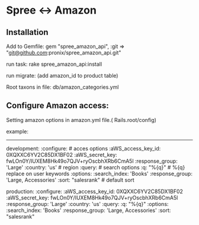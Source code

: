  Spree <-> Amazon
===========================================

Installation
------------

Add to Gemfile:
  gem "spree_amazon_api", :git => "git@github.com:pronix/spree_amazon_api.git"

run task:
   rake spree_amazon_api:install

run migrate: (add amazon_id to product table)


Root taxons in file: db/amazon_categories.yml

Configure Amazon access:
-----------------------
Setting amazon options in amazon.yml file.( Rails.root/config)

example:

  ---
  development:
    :configure:                                                  # acces options
      :aWS_access_key_id: 0XQXXC6YV2C85DX1BF02
      :aWS_secret_key: fwLOn0Y/IUXEM8Hk49o7QJV+ryOscbhXRb6CmA5l
      :response_group: 'Large'
      :country: 'us'                                             # region
    :query:                                                      # search options
      :q: "%{q}"                                                 # %{q} replace on user keywords
      :options:
        :search_index: 'Books'
        :response_group: 'Large, Accessories'
        :sort: "salesrank"                                       # default sort

  production:
    :configure:
      :aWS_access_key_id: 0XQXXC6YV2C85DX1BF02
      :aWS_secret_key: fwLOn0Y/IUXEM8Hk49o7QJV+ryOscbhXRb6CmA5l
      :response_group: 'Large'
      :country: 'us'
    :query:
      :q: "%{q}"
      :options:
        :search_index: 'Books'
        :response_group: 'Large, Accessories'
        :sort: "salesrank"

